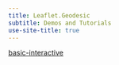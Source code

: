 ```yaml
---
title: Leaflet.Geodesic
subtitle: Demos and Tutorials
use-site-title: true
---
```


[basic-interactive](basic-interactive.html)